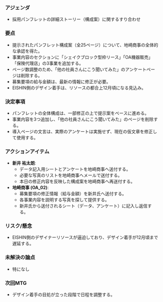 ### アジェンダ
- 採用パンフレットの詳細ストーリー（構成案）に関するすり合わせ

### 要点
- 提示されたパンフレット構成案（全25ページ）について、地崎商事の全体的な承認を得た。
- 事業内容のセクションに「シェイクブロック型枠リース」「OA機器販売」「保険代理店」の3事業を追加する。
- ページ数調整のため、「他の社員さんにこう聞いてみた」のアンケートページは削除する。
- 募集要項の給与金額は、最新の情報に修正が必要。
- EISHIN側のデザイン着手は、リソースの都合上12月頃になる見込み。

### 決定事項
- パンフレットの全体構成は、一部修正の上で提示案をベースに進める。
- 事業内容を3つ追加し、「他の社員さんにこう聞いてみた」のページを削除する。
- 導入ページの文言は、実際のアンケートは実施せず、現在の仮文章を修正して使用する。

### アクションアイテム
- **新井 祐太朗**:
    - データ記入用シートとアンケートを地崎商事へ送付する。
    - 必要な写真のリストを地崎商事へメールで送付する。
    - 本日の修正内容を反映した構成案を地崎商事へ再送付する。
- **地崎商事 (OA_02)**:
    - 募集要項の修正情報（給与金額）を新井氏へ送付する。
    - 各事業内容を説明する写真を探して提供する。
    - 新井氏から送付されるシート（データ、アンケート）に記入し返信する。

### リスク/懸念
- EISHIN側のデザイナーリソースが逼迫しており、デザイン着手が12月頃まで遅延する。

### 未解決の論点
- 特になし

### 次回MTG
- デザイン着手の目処が立った段階で日程を調整する。